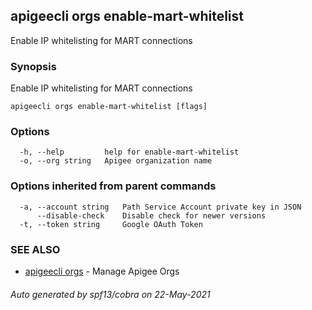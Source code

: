 ## apigeecli orgs enable-mart-whitelist

Enable IP whitelisting for MART connections

### Synopsis

Enable IP whitelisting for MART connections

```
apigeecli orgs enable-mart-whitelist [flags]
```

### Options

```
  -h, --help         help for enable-mart-whitelist
  -o, --org string   Apigee organization name
```

### Options inherited from parent commands

```
  -a, --account string   Path Service Account private key in JSON
      --disable-check    Disable check for newer versions
  -t, --token string     Google OAuth Token
```

### SEE ALSO

* [apigeecli orgs](apigeecli_orgs.md)	 - Manage Apigee Orgs

###### Auto generated by spf13/cobra on 22-May-2021
